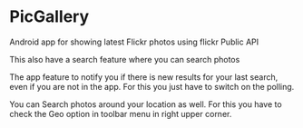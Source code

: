 # PicGallery
Android app for showing latest Flickr photos using flickr Public API

This also have a search feature where you can search photos

The app feature to notify you if there is new results for your last search, even if you are not in the app. For this you just have to switch on the polling.

You can Search photos around your location as well. For this you have to check the Geo option in toolbar menu in right upper corner.
